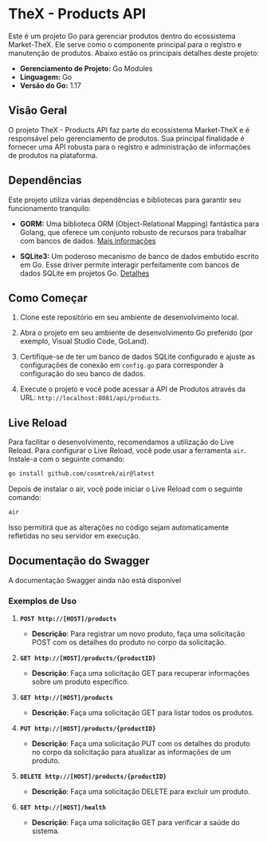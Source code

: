 # TheX - Products API

Este é um projeto Go para gerenciar produtos dentro do ecossistema Market-TheX. Ele serve como o componente principal para o registro e manutenção de produtos. Abaixo estão os principais detalhes deste projeto:

- **Gerenciamento de Projeto:** Go Modules
- **Linguagem:** Go
- **Versão do Go:** 1.17

## Visão Geral

O projeto TheX - Products API faz parte do ecossistema Market-TheX e é responsável pelo gerenciamento de produtos. Sua principal finalidade é fornecer uma API robusta para o registro e administração de informações de produtos na plataforma.

## Dependências

Este projeto utiliza várias dependências e bibliotecas para garantir seu funcionamento tranquilo:

- **GORM:** Uma biblioteca ORM (Object-Relational Mapping) fantástica para Golang, que oferece um conjunto robusto de recursos para trabalhar com bancos de dados. [Mais informações](https://gorm.io/)

- **SQLite3:** Um poderoso mecanismo de banco de dados embutido escrito em Go. Esse driver permite interagir perfeitamente com bancos de dados SQLite em projetos Go. [Detalhes](https://pkg.go.dev/github.com/mattn/go-sqlite3)

## Como Começar

1. Clone este repositório em seu ambiente de desenvolvimento local.

2. Abra o projeto em seu ambiente de desenvolvimento Go preferido (por exemplo, Visual Studio Code, GoLand).

3. Certifique-se de ter um banco de dados SQLite configurado e ajuste as configurações de conexão em `config.go` para corresponder à configuração do seu banco de dados.

4. Execute o projeto e você pode acessar a API de Produtos através da URL: `http://localhost:8081/api/products`.

## Live Reload

Para facilitar o desenvolvimento, recomendamos a utilização do Live Reload. Para configurar o Live Reload, você pode usar a ferramenta `air`. Instale-a com o seguinte comando:

```bash
go install github.com/cosmtrek/air@latest
```


Depois de instalar o air, você pode iniciar o Live Reload com o seguinte comando:

```bash
air
```

Isso permitirá que as alterações no código sejam automaticamente refletidas no seu servidor em execução.

## Documentação do Swagger

A documentação Swagger ainda não está disponível

### Exemplos de Uso

1. **`POST http://[HOST]/products`**
   - **Descrição**: Para registrar um novo produto, faça uma solicitação POST com os detalhes do produto no corpo da solicitação.

2. **`GET http://[HOST]/products/{productID}`**
   - **Descrição**: Faça uma solicitação GET para recuperar informações sobre um produto específico.

3. **`GET http://[HOST]/products`**
   - **Descrição**: Faça uma solicitação GET para listar todos os produtos.

4. **`PUT http://[HOST]/products/{productID}`**
   - **Descrição**: Faça uma solicitação PUT com os detalhes do produto no corpo da solicitação para atualizar as informações de um produto.

5. **`DELETE http://[HOST]/products/{productID}`**
   - **Descrição**: Faça uma solicitação DELETE para excluir um produto.

6. **`GET http://[HOST]/health`**
   - **Descrição**: Faça uma solicitação GET para verificar a saúde do sistema.
